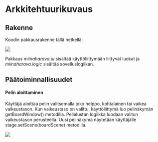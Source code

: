 # Arkkitehtuurikuvaus

## Rakenne

Koodin pakkausrakenne tällä hetkellä:

<img src="https://github.com/jarkmaen/ot-harjoitustyo/tree/master/dokumentaatio/pakkausrakenne.png">

Pakkaus _miinaharava.ui_ sisältää käyttöliittymään liittyvät luokat ja _miinaharava.logic_ sisältää sovelluslogiikan.

## Päätoiminnallisuudet

#### Pelin aloittaminen

Käyttäjä aloittaa pelin valitsemalla joko helppo, kohtalainen tai vaikea vaikeustason. Kun vaikeustaso on valittu, käyttöliittymä luo pelinäkymän getBoardWindow() metodilla. Pelialustan logiikka luodaan valitun vaikeustason perusteella. Uusi pelinäkymä näytetään käyttäjälle stage.setScene(boardScene) metodilla.

<img src="https://github.com/jarkmaen/ot-harjoitustyo/tree/master/dokumentaatio/sekvenssikaavio.png">